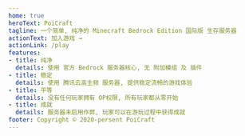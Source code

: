 ```yaml
---
home: true
heroText: PoiCraft
tagline: 一个简单, 纯净的 Minecraft Bedrock Edition 国际版 生存服务器
actionText: 加入游戏 →
actionLink: /play
features:
- title: 纯净
  details: 使用 官方 Bedrock 服务器核心, 无 附加模组 及 插件
- title: 稳定
  details: 使用 腾讯云高主频 服务器, 提供稳定流畅的游戏体验
- title: 平等
  details: 没有任何玩家拥有 OP权限, 所有玩家都从零开始
- title: 成就
  details: 服务器未启用作弊, 玩家可以在游玩过程中获得成就
footer: Copyright © 2020-persent PoiCraft
---
```

